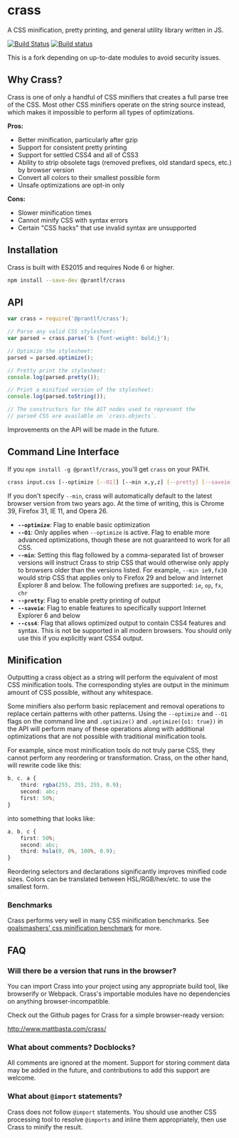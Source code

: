 # crass

A CSS minification, pretty printing, and general utility library written in JS.

[![Build Status](https://travis-ci.org/prantlf/crass.svg?branch=master)](https://travis-ci.org/prantlf/crass)
[![Build status](https://ci.appveyor.com/api/projects/status/vwp3b6p6jf9563dg?svg=true)](https://ci.appveyor.com/project/mattbasta/crass)

This is a fork depending on up-to-date modules to avoid security issues.

## Why Crass?

Crass is one of only a handful of CSS minifiers that creates a full parse tree
of the CSS. Most other CSS minifiers operate on the string source instead,
which makes it impossible to perform all types of optimizations.

**Pros:**

- Better minification, particularly after gzip
- Support for consistent pretty printing
- Support for settled CSS4 and all of CSS3
- Ability to strip obsolete tags (removed prefixes, old standard specs, etc.) by browser version
- Convert all colors to their smallest possible form
- Unsafe optimizations are opt-in only

**Cons:**

- Slower minification times
- Cannot minify CSS with syntax errors
- Certain "CSS hacks" that use invalid syntax are unsupported


## Installation

Crass is built with ES2015 and requires Node 6 or higher.

```sh
npm install --save-dev @prantlf/crass
```


## API

```js
var crass = require('@prantlf/crass');

// Parse any valid CSS stylesheet:
var parsed = crass.parse('b {font-weight: bold;}');

// Optimize the stylesheet:
parsed = parsed.optimize();

// Pretty print the stylesheet:
console.log(parsed.pretty());

// Print a minified version of the stylesheet:
console.log(parsed.toString());

// The constructors for the AST nodes used to represent the
// parsed CSS are available on `crass.objects`.
```

Improvements on the API will be made in the future.

## Command Line Interface

If you `npm install -g @prantlf/crass`, you'll get `crass` on your PATH.

```bash
crass input.css [--optimize [--O1]] [--min x,y,z] [--pretty] [--saveie] [--css4]
```

If you don't specify `--min`, crass will automatically default to the latest browser version from two years ago. At the time of writing, this is Chrome 39, Firefox 31, IE 11, and Opera 26.

- **`--optimize`**: Flag to enable basic optimization
- **`--O1`**: Only applies when `--optimize` is active. Flag to enable more advanced optimizations, though these are not guaranteed to work for all CSS.
- **`--min`**: Setting this flag followed by a comma-separated list of browser versions will instruct Crass to strip CSS that would otherwise only apply to browsers older than the versions listed. For example, `--min ie9,fx30` would strip CSS that applies only to Firefox 29 and below and Internet Explorer 8 and below. The following prefixes are supported: `ie`, `op`, `fx`, `chr`
- **`--pretty`**: Flag to enable pretty printing of output
- **`--saveie`**: Flag to enable features to specifically support Internet Explorer 6 and below
- **`--css4`**: Flag that allows optimized output to contain CSS4 features and syntax. This is not be supported in all modern browsers. You should only use this if you explicitly want CSS4 output.


## Minification

Outputting a crass object as a string will perform the equivalent of most CSS minification tools. The corresponding styles are output in the minimum amount of CSS possible, without any whitespace.

Some minifiers also perform basic replacement and removal operations to replace certain patterns with other patterns. Using the `--optimize` and `--O1` flags on the command line and `.optimize()` and `.optimize({o1: true})` in the API will perform many of these operations along with additional optimizations that are not possible with traditional minification tools.

For example, since most minification tools do not truly parse CSS, they cannot perform any reordering or transformation. Crass, on the other hand, will rewrite code like this:

```css
b, c, a {
    third: rgba(255, 255, 255, 0.9);
    second: abc;
    first: 50%;
}
```

into something that looks like:

```css
a, b, c {
    first: 50%;
    second: abc;
    third: hsla(0, 0%, 100%, 0.9);
}
```

Reordering selectors and declarations significantly improves minified code sizes. Colors can be translated between HSL/RGB/hex/etc. to use the smallest form.

### Benchmarks

Crass performs very well in many CSS minification benchmarks. See [goalsmashers' css minification benchmark](http://goalsmashers.github.io/css-minification-benchmark/) for more.


## FAQ

### Will there be a version that runs in the browser?

You can import Crass into your project using any appropriate build tool, like browserify or Webpack. Crass's importable modules have no dependencies on anything browser-incompatible.

Check out the Github pages for Crass for a simple browser-ready version:

<http://www.mattbasta.com/crass/>

### What about comments? Docblocks?

All comments are ignored at the moment. Support for storing comment data may be added in the future, and contributions to add this support are welcome.

### What about `@import` statements?

Crass does not follow `@import` statements. You should use another CSS processing tool to resolve `@imports` and inline them appropriately, then use Crass to minify the result.
